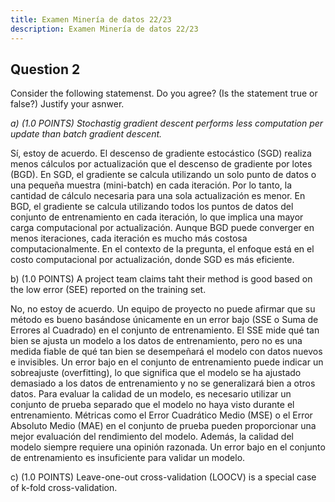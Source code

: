 ```yaml
---
title: Examen Minería de datos 22/23
description: Examen Minería de datos 22/23
---
```


## Question 2

Consider the following statemenst. Do you agree? (Is the statement true or false?) Justify your asnwer.

_a) (1.0 POINTS) Stochastig gradient descent performs less computation per update than batch gradient descent._

Sí, estoy de acuerdo. El descenso de gradiente estocástico (SGD) realiza menos cálculos por actualización que el descenso de gradiente por lotes (BGD).
En SGD, el gradiente se calcula utilizando un solo punto de datos o una pequeña muestra (mini-batch) en cada iteración.
Por lo tanto, la cantidad de cálculo necesaria para una sola actualización es menor.
En BGD, el gradiente se calcula utilizando todos los puntos de datos del conjunto de entrenamiento en cada iteración, lo que implica una mayor carga computacional por actualización.
Aunque BGD puede converger en menos iteraciones, cada iteración es mucho más costosa computacionalmente.
En el contexto de la pregunta, el enfoque está en el costo computacional por actualización, donde SGD es más eficiente.


b) (1.0 POINTS) A project team claims taht their method is good based on the low error (SEE) reported on the training set.

No, no estoy de acuerdo. Un equipo de proyecto no puede afirmar que su método es bueno basándose únicamente en un error bajo (SSE o Suma de Errores al Cuadrado) en el conjunto de entrenamiento.
El SSE mide qué tan bien se ajusta un modelo a los datos de entrenamiento, pero no es una medida fiable de qué tan bien se desempeñará el modelo con datos nuevos e invisibles.
Un error bajo en el conjunto de entrenamiento puede indicar un sobreajuste (overfitting), lo que significa que el modelo se ha ajustado demasiado a los datos de entrenamiento y no se generalizará bien a otros datos.
Para evaluar la calidad de un modelo, es necesario utilizar un conjunto de prueba separado que el modelo no haya visto durante el entrenamiento.
Métricas como el Error Cuadrático Medio (MSE) o el Error Absoluto Medio (MAE) en el conjunto de prueba pueden proporcionar una mejor evaluación del rendimiento del modelo.
Además, la calidad del modelo siempre requiere una opinión razonada. Un error bajo en el conjunto de entrenamiento es insuficiente para validar un modelo.

c) (1.0 POINTS) Leave-one-out cross-validation (LOOCV) is a special case of k-fold cross-validation.
